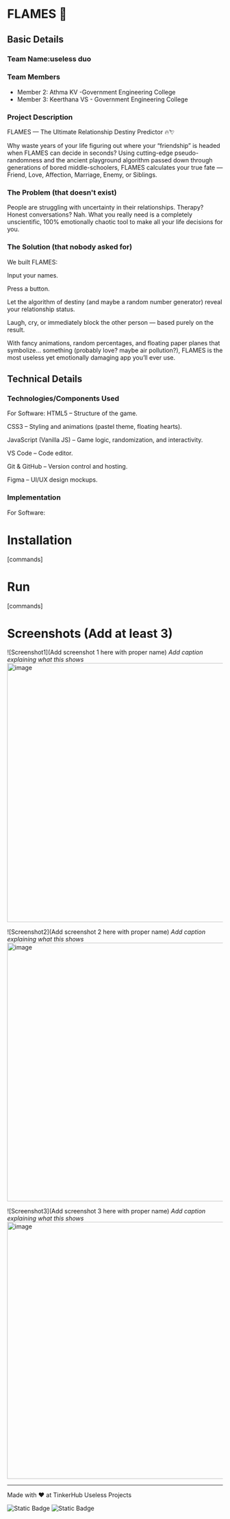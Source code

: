 # FLAMES 🎯


## Basic Details
### Team Name:useless duo


### Team Members
- Member 2: Athma KV -Government Engineering College
- Member 3: Keerthana VS - Government Engineering College

### Project Description
FLAMES — The Ultimate Relationship Destiny Predictor 🔥💘

Why waste years of your life figuring out where your “friendship” is headed when FLAMES can decide in seconds?
Using cutting-edge pseudo-randomness and the ancient playground algorithm passed down through generations of bored middle-schoolers, FLAMES calculates your true fate — Friend, Love, Affection, Marriage, Enemy, or Siblings.


### The Problem (that doesn't exist)
People are struggling with uncertainty in their relationships. Therapy? Honest conversations? Nah. What you really need is a completely unscientific, 100% emotionally chaotic tool to make all your life decisions for you.

### The Solution (that nobody asked for)
We built FLAMES:

Input your names.

Press a button.

Let the algorithm of destiny (and maybe a random number generator) reveal your relationship status.

Laugh, cry, or immediately block the other person — based purely on the result.

With fancy animations, random percentages, and floating paper planes that symbolize… something (probably love? maybe air pollution?), FLAMES is the most useless yet emotionally damaging app you’ll ever use.

## Technical Details
### Technologies/Components Used
For Software:
HTML5 – Structure of the game.

CSS3 – Styling and animations (pastel theme, floating hearts).

JavaScript (Vanilla JS) – Game logic, randomization, and interactivity.

VS Code – Code editor.

Git & GitHub – Version control and hosting.

Figma – UI/UX design mockups.

### Implementation
For Software:
# Installation
[commands]

# Run
[commands]

# Screenshots (Add at least 3)
![Screenshot1](Add screenshot 1 here with proper name)
*Add caption explaining what this shows*<img width="1280" height="605" alt="image" src="https://github.com/user-attachments/assets/6dbe7a6e-3475-4caf-b19c-f0f2facb9b9e" />


![Screenshot2](Add screenshot 2 here with proper name)
*Add caption explaining what this shows*<img width="1280" height="604" alt="image" src="https://github.com/user-attachments/assets/cd355796-f675-4d3c-bd5a-91488889f39e" />


![Screenshot3](Add screenshot 3 here with proper name)
*Add caption explaining what this shows*<img width="1280" height="600" alt="image" src="https://github.com/user-attachments/assets/91609aa1-5d7c-418a-aee5-bcec2a986da7" />

---
Made with ❤️ at TinkerHub Useless Projects 

![Static Badge](https://img.shields.io/badge/TinkerHub-24?color=%23000000&link=https%3A%2F%2Fwww.tinkerhub.org%2F)
![Static Badge](https://img.shields.io/badge/UselessProjects--25-25?link=https%3A%2F%2Fwww.tinkerhub.org%2Fevents%2FQ2Q1TQKX6Q%2FUseless%2520Projects)
